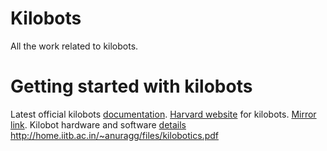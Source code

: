 # Kilobots
All the work related to kilobots.
# Getting started with kilobots
Latest official kilobots [documentation](https://www.k-team.com/mobile-robotics-products/kilobot).
[Harvard website](https://ssr.seas.harvard.edu/kilobots) for kilobots. [Mirror link](http://www.eecs.harvard.edu/ssr/projects/progSA/kilobot.html).
Kilobot hardware and software [details](https://projects.iq.harvard.edu/files/ssr/files/kilobot_documents.zip)
http://home.iitb.ac.in/~anuragg/files/kilobotics.pdf
